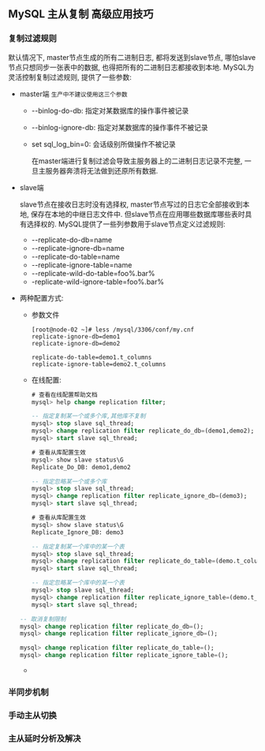 ## MySQL 主从复制 高级应用技巧

### 复制过滤规则

  默认情况下, master节点生成的所有二进制日志, 都将发送到slave节点, 哪怕slave节点只想同步一张表中的数据, 也得把所有的二进制日志都接收到本地. MySQL为灵活控制复制过滤规则, 提供了一些参数:

- master端  `生产中不建议使用这三个参数`

  - --binlog-do-db:  指定对某数据库的操作事件被记录

  - --binlog-ignore-db: 指定对某数据库的操作事件不被记录

  - set sql_log_bin=0: 会话级别所做操作不被记录

    在master端进行复制过滤会导致主服务器上的二进制日志记录不完整, 一旦主服务器奔溃将无法做到还原所有数据.
    
    

- slave端

  slave节点在接收日志时没有选择权, master节点写过的日志它全部接收到本地, 保存在本地的中继日志文件中.  但slave节点在应用哪些数据库哪些表时具有选择权的.  MySQL提供了一些列参数用于slave节点定义过滤规则:

  - --replicate-do-db=name
  - --replicate-ignore-db=name
  - --replicate-do-table=name
  - --replicate-ignore-table=name
  - --replicate-wild-do-table=foo%.bar%
  - -replicate-wild-ignore-table=foo%.bar%
  
- 两种配置方式:

  - 参数文件

    ``` shell
    [root@node-02 ~]# less /mysql/3306/conf/my.cnf
    replicate-ignore-db=demo1
    replicate-ignore-db=demo2
    
    replicate-do-table=demo1.t_columns
    replicate-ignore-table=demo2.t_columns
    ```

  - 在线配置:

    ``` sql
    # 查看在线配置帮助文档
    mysql> help change replication filter;
    ```

    ``` sql
    -- 指定复制某一个或多个库,其他库不复制
    mysql> stop slave sql_thread;
    mysql> change replication filter replicate_do_db=(demo1,demo2);
    mysql> start slave sql_thread;
    
    # 查看从库配置生效
    mysql> show slave status\G
    Replicate_Do_DB: demo1,demo2
    ```

    ``` sql
    -- 指定忽略某一个或多个库
    mysql> stop slave sql_thread;
    mysql> change replication filter replicate_ignore_db=(demo3);
    mysql> start slave sql_thread;
    
    # 查看从库配置生效
    mysql> show slave status\G
    Replicate_Ignore_DB: demo3
    ```

    ``` sql
    -- 指定复制某一个库中的某一个表
    mysql> stop slave sql_thread;
    mysql> change replication filter replicate_do_table=(demo.t_columns);
    mysql> start slave sql_thread;
    ```

    ``` sql
    -- 指定忽略某一个库中的某一个表
    mysql> stop slave sql_thread;
    mysql> change replication filter replicate_ignore_table=(demo.t_columns);
    mysql> start slave sql_thread;
    ```

  ``` sql
  -- 取消复制限制
  mysql> change replication filter replicate_do_db=();
  mysql> change replication filter replicate_ignore_db=();
  
  mysql> change replication filter replicate_do_table=();
  mysql> change replication filter replicate_ignore_table=();
  ```

  

  - 



### 半同步机制







### 手动主从切换





### 主从延时分析及解决
